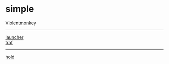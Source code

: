 # simple
[Violentmonkey](https://chromewebstore.google.com/detail/violentmonkey/jinjaccalgkegednnccohejagnlnfdag?hl=be)
*************************************************************************************************
[launcher](https://raw.githubusercontent.com/aastankeev/simple/refs/heads/main/launcher.user.js)  
[traf](https://raw.githubusercontent.com/aastankeev/simple/refs/heads/main/traf.user.js)  
*************************************************************************************************
[hold](https://github.com/aastankeev/simple/raw/refs/heads/main/hold.user.js)
